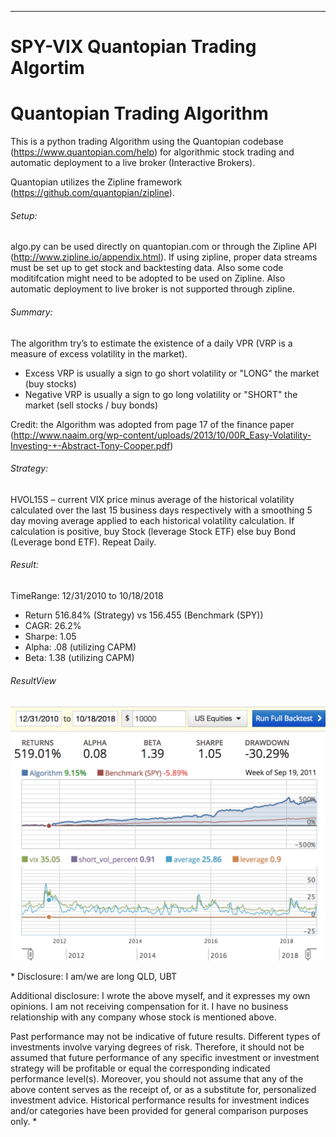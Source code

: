 ---

SPY-VIX Quantopian Trading Algortim
=========
# Quantopian Trading Algorithm 

This is a python trading Algorithm using the Quantopian codebase (https://www.quantopian.com/help) for algorithmic stock trading and automatic deployment to a live broker (Interactive Brokers).

Quantopian utilizes the Zipline framework (https://github.com/quantopian/zipline).

###### Setup:

algo.py can be used directly on quantopian.com or through the Zipline API (http://www.zipline.io/appendix.html). If using zipline, proper data streams must be set up to get stock and backtesting data. Also some code moditifcation might need to be adopted to be used on Zipline. Also automatic deployment to live broker is not supported through zipline.

###### Summary:

The algorithm try’s to estimate the existence of a daily VPR (VRP is a measure of excess volatility in the market).
* Excess VRP is usually a sign to go short volatility or "LONG" the market (buy stocks)
* Negative VRP is usually a sign to go long volatility or "SHORT" the market (sell stocks / buy bonds)


Credit: the Algorithm was adopted from page 17 of the finance paper (http://www.naaim.org/wp-content/uploads/2013/10/00R_Easy-Volatility-Investing-+-Abstract-Tony-Cooper.pdf) 

###### Strategy:

HVOL15S – current VIX price minus average of the historical volatility calculated over the
last 15 business days respectively with a smoothing 5 day moving
average applied to each historical volatility calculation. If calculation is positive, buy Stock (leverage Stock ETF) else buy Bond (Leverage bond ETF).
Repeat Daily.


###### Result:

TimeRange:
12/31/2010 to 10/18/2018
* Return 516.84% (Strategy) vs 156.455 (Benchmark (SPY))
* CAGR: 26.2%
* Sharpe: 1.05
* Alpha: .08 (utilizing CAPM) 
* Beta: 1.38 (utilizing CAPM)


###### ResultView
[![image](https://github.com/aaronchu415/SPY-VIX-TradingAlgo/blob/master/ScreenShot/Result.png)](#capture)

<div class="footer">
* Disclosure: I am/we are long QLD, UBT

Additional disclosure: I wrote the above myself, and it expresses my own opinions. I am not receiving compensation for it. I have no business relationship with any company whose stock is mentioned above. 

Past performance may not be indicative of future results. Different types of investments involve varying
degrees of risk. Therefore, it should not be assumed that future performance of any specific investment
or investment strategy  will be profitable or equal the corresponding indicated performance level(s). 
Moreover, you should not assume that any of the above content serves as the receipt of, or as a substitute for, personalized investment advice. Historical performance results for investment indices and/or categories have been provided for general
comparison purposes only. * </div>
